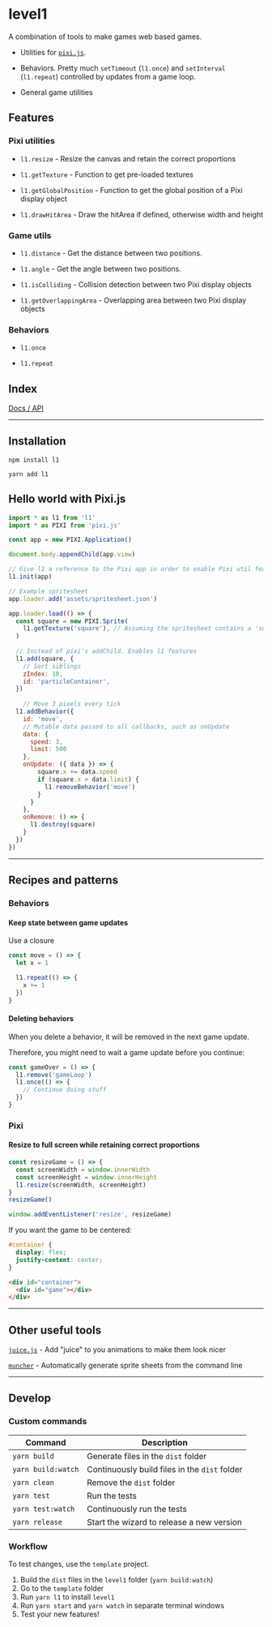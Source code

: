 # level1

A combination of tools to make games web based games.

 - Utilities for [`pixi.js`](https://github.com/pixijs/pixi.js).

 - Behaviors. Pretty much `setTimeout` (`l1.once`) and `setInterval` (`l1.repeat`) controlled by updates from a game loop.

 - General game utilities

## Features

### Pixi utilities

- `l1.resize` - Resize the canvas and retain the correct proportions

- `l1.getTexture` - Function to get pre-loaded textures

- `l1.getGlobalPosition` - Function to get the global position of a Pixi display object

 - `l1.drawHitArea` - Draw the hitArea if defined, otherwise width and height

### Game utils

- `l1.distance` - Get the distance between two positions.

- `l1.angle` - Get the angle between two positions.

- `l1.isColliding` - Collision detection between two Pixi display objects

- `l1.getOverlappingArea` - Overlapping area between two Pixi display objects

### Behaviors

 - `l1.once` 
 
 - `l1.repeat` 

## Index

[Docs / API](https://rymdkraftverk.github.io/level1/)

---

## Installation

`npm install l1`

`yarn add l1`

## Hello world with Pixi.js

```js
import * as l1 from 'l1'
import * as PIXI from 'pixi.js'

const app = new PIXI.Application()

document.body.appendChild(app.view)

// Give l1 a reference to the Pixi app in order to enable Pixi util features
l1.init(app)

// Example spritesheet
app.loader.add('assets/spritesheet.json')

app.loader.load(() => {
  const square = new PIXI.Sprite(
    l1.getTexture('square'), // Assuming the spritesheet contains a 'square' texture
  )
  
  // Instead of pixi's addChild. Enables l1 features
  l1.add(square, {
    // Sort siblings
    zIndex: 10,
    id: 'particleContainer',
  })
  
    // Move 3 pixels every tick
  l1.addBehavior({
    id: 'move',
    // Mutable data passed to all callbacks, such as onUpdate
    data: {
      speed: 3,
      limit: 500
    },
    onUpdate: ({ data }) => {
        square.x += data.speed
        if (square.x > data.limit) {
          l1.removeBehavior('move')
        }
      }
    },
    onRemove: () => {
      l1.destroy(square)
    }
  })
})
```

---

## Recipes and patterns

### Behaviors

#### Keep state between game updates

Use a closure

```js
const move = () => {
  let x = 1

  l1.repeat(() => {
    x += 1
  })
}
```

#### Deleting behaviors

When you delete a behavior, it will be removed in the next game update.

Therefore, you might need to wait a game update before you continue:

```js
const gameOver = () => {
  l1.remove('gameLoop')
  l1.once(() => {
    // Continue doing stuff
  })
}
```

### Pixi

#### Resize to full screen while retaining correct proportions

```js
const resizeGame = () => {
  const screenWidth = window.innerWidth
  const screenHeight = window.innerHeight
  l1.resize(screenWidth, screenHeight)
}
resizeGame()

window.addEventListener('resize', resizeGame)
```

If you want the game to be centered:

```css
#container {
  display: flex;
  justify-content: center;
}
```

```html
<div id="container">
  <div id="game"></div>
</div>
```

---

## Other useful tools

[`juice.js`]() - Add "juice" to you animations to make them look nicer

[`muncher`]() - Automatically generate sprite sheets from the command line 

---

## Develop

### Custom commands

Command | Description
------- | -----------
`yarn build` | Generate files in the `dist` folder
`yarn build:watch` | Continuously build files in the `dist` folder
`yarn clean` | Remove the `dist` folder
`yarn test` | Run the tests
`yarn test:watch` | Continuously run the tests
`yarn release` | Start the wizard to release a new version

### Workflow

To test changes, use the `template` project.

1. Build the `dist` files in the `level1` folder (`yarn build:watch`)
1. Go to the `template` folder
1. Run `yarn l1` to install `level1`
1. Run `yarn start` and `yarn watch` in separate terminal windows
1. Test your new features!
